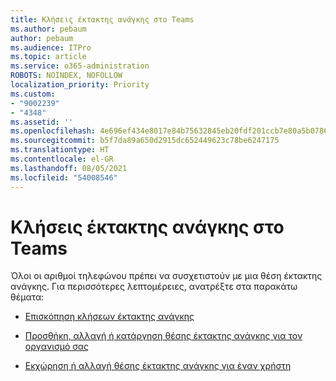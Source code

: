 ```yaml
---
title: Κλήσεις έκτακτης ανάγκης στο Teams
ms.author: pebaum
author: pebaum
ms.audience: ITPro
ms.topic: article
ms.service: o365-administration
ROBOTS: NOINDEX, NOFOLLOW
localization_priority: Priority
ms.custom:
- "9002239"
- "4348"
ms.assetid: ''
ms.openlocfilehash: 4e696ef434e8017e84b75632845eb20fdf201ccb7e80a5b07864b8848b891c69
ms.sourcegitcommit: b5f7da89a650d2915dc652449623c78be6247175
ms.translationtype: HT
ms.contentlocale: el-GR
ms.lasthandoff: 08/05/2021
ms.locfileid: "54008546"
---
```

# <a name="teams-emergency-calling"></a>Κλήσεις έκτακτης ανάγκης στο Teams

Όλοι οι αριθμοί τηλεφώνου πρέπει να συσχετιστούν με μια θέση έκτακτης ανάγκης. Για περισσότερες λεπτομέρειες, ανατρέξτε στα παρακάτω θέματα:

- [Επισκόπηση κλήσεων έκτακτης ανάγκης](https://docs.microsoft.com/MicrosoftTeams/what-are-emergency-locations-addresses-and-call-routing)

- [Προσθήκη, αλλαγή ή κατάργηση θέσης έκτακτης ανάγκης για τον οργανισμό σας](https://docs.microsoft.com/MicrosoftTeams/add-change-remove-emergency-location-organization)

- [Εκχώρηση ή αλλαγή θέσης έκτακτης ανάγκης για έναν χρήστη](https://docs.microsoft.com/MicrosoftTeams/assign-change-emergency-location-user)
